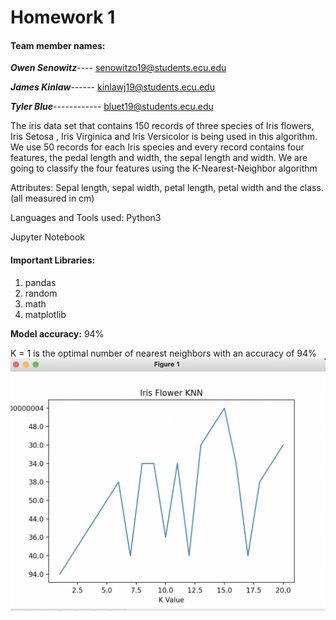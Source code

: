 # Homework 1


#### **Team member names:**

**_Owen Senowitz_**----
senowitzo19@students.ecu.edu

**_James Kinlaw_**------
kinlawj19@students.ecu.edu

**_Tyler Blue_**------------
bluet19@students.ecu.edu

The iris data set that contains 150 records of three species of Iris flowers, Iris Setosa , Iris Virginica and Iris Versicolor is being used in this algorithm.
We use 50 records for each Iris species and every record contains four features, the pedal length and width, the sepal length and width. We are going to classify the four features
using the K-Nearest-Neighbor algorithm

Attributes:
Sepal length, sepal width, petal length, petal width and the class.(all measured in cm)

Languages and Tools used:
Python3

Jupyter Notebook


#### **Important Libraries:**

1. pandas
2. random
3. math
4. matplotlib


**Model accuracy:**
94%

K = 1 is the optimal number of nearest neighbors with an accuracy of 94%
![](linechart.png)
